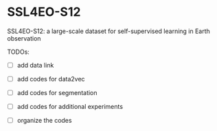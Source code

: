 # SSL4EO-S12
SSL4EO-S12: a large-scale dataset for self-supervised learning in Earth observation

TODOs:
- [ ] add data link
- [ ] add codes for data2vec
- [ ] add codes for segmentation
- [ ] add codes for additional experiments
- [ ] organize the codes


